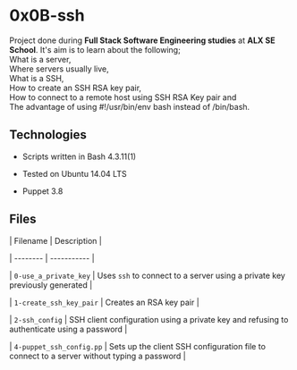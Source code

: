 # 0x0B-ssh

Project done during **Full Stack Software Engineering studies** at **ALX SE School**. It's aim is to learn about the following; <br>What is a server, <br>Where servers usually live, <br>What is a SSH, <br>How to create an SSH RSA key pair, <br>How to connect to a remote host using SSH RSA Key pair and <br> The advantage of using #!/usr/bin/env bash instead of /bin/bash.



## Technologies

* Scripts written in Bash 4.3.11(1)

* Tested on Ubuntu 14.04 LTS

* Puppet 3.8



## Files



| Filename | Description |

| -------- | ----------- |

| `0-use_a_private_key` | Uses `ssh` to connect to a server using a private key previously generated |

| `1-create_ssh_key_pair` | Creates an RSA key pair |

| `2-ssh_config` | SSH client configuration using a private key and refusing to authenticate using a password |

| `4-puppet_ssh_config.pp` | Sets up the client SSH configuration file to connect to a server without typing a password |
